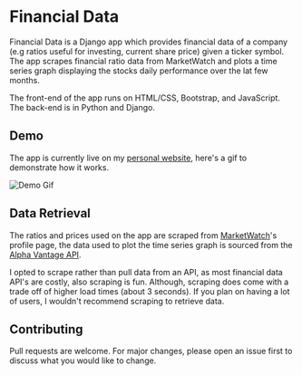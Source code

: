 # Financial Data

Financial Data is a Django app which provides financial data of a company (e.g ratios useful for investing, current share price) given a ticker symbol. The app scrapes financial ratio data from MarketWatch and plots a time series graph displaying the stocks daily performance over the lat few months. 

The front-end of the app runs on HTML/CSS, Bootstrap, and JavaScript. The back-end is in Python and Django. 

## Demo

The app is currently live on my [personal website](https://haiderzaidi.ca/financial-ratios), here's a gif to demonstrate how it works. 

![Demo Gif](https://i.imgur.com/hMoUEXz.gif)



## Data Retrieval
The ratios and prices used on the app are scraped from [MarketWatch](https://www.marketwatch.com/)'s profile page, the data used to plot the time series graph is sourced from the [Alpha Vantage API](https://www.alphavantage.co/). 

I opted to scrape rather than pull data from an API, as most financial data API's are costly, also scraping is fun. Although, scraping does come with a trade off of higher load times (about 3 seconds). If you plan on having a lot of users, I wouldn't recommend scraping to retrieve data.


## Contributing
Pull requests are welcome. For major changes, please open an issue first to discuss what you would like to change.


